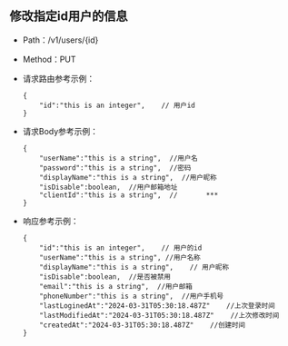 ## 修改指定id用户的信息
- Path：/v1/users/{id}
- Method：PUT
- 请求路由参考示例：
    ```
    {
        "id":"this is an integer",    // 用户id
    }
    ```
  
- 请求Body参考示例：

    ```
    {
        "userName":"this is a string",  //用户名
        "password":"this is a string",  //密码
        "displayName":"this is a string",  //用户昵称
        "isDisable":boolean,  //用户邮箱地址
        "clientId":"this is a string",  //       ***
    }    
    ```
  
- 响应参考示例：

    ```
    {
        "id":"this is an integer",    // 用户的id
        "userName":"this is a string", //用户名称
        "displayName":"this is a string",    // 用户昵称
        "isDisable":boolean,  //是否被禁用
        "email":"this is a string",  //用户邮箱
        "phoneNumber":"this is a string",  //用户手机号
        "lastLoginedAt":"2024-03-31T05:30:18.487Z"    //上次登录时间
        "lastModifiedAt":"2024-03-31T05:30:18.487Z"    //上次修改时间
        "createdAt":"2024-03-31T05:30:18.487Z"    //创建时间
    }    
    ```